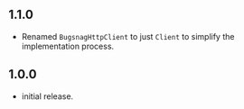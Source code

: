 ## 1.1.0

* Renamed `BugsnagHttpClient` to just `Client` to simplify the implementation process.

## 1.0.0

* initial release.
